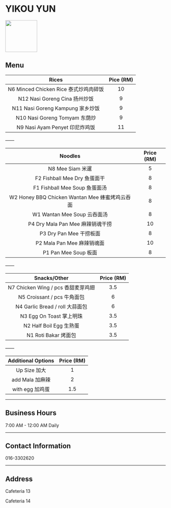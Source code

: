 # YIKOU YUN

<img src="https://img.xmummap.com/ly3_yun_logo.webp" width="100" height="100" >

## Menu

|                 Rices                 | Pice (RM) |
| :-----------------------------------: | :-------: |
| N6 Minced Chicken Rice 泰式炒鸡肉碎饭 |    10     |
|     N12 Nasi Goreng Cina 扬州炒饭     |     9     |
|   N11 Nasi Goreng Kampung 家乡炒饭    |     9     |
|     N10 Nasi Goreng Tomyam 东荫炒     |     9     |
|    N9 Nasi Ayam Penyet 印尼炸鸡饭     |    11     |

——

|                    Noodles                     | Price (RM) |
| :--------------------------------------------: | :--------: |
|                N8 Mee Siam 米暹                |     5      |
|          F2 Fishball Mee Dry 鱼蛋面干          |     8      |
|         F1 Fishball Mee Soup 鱼蛋面汤          |     8      |
| W2 Honey BBQ Chicken Wantan Mee 蜂蜜烤鸡云吞面 |     8      |
|          W1 Wantan Mee Soup 云吞面汤           |     8      |
|        P4 Dry Mala Pan Mee 麻辣销魂干捞        |     10     |
|            P3 Dry Pan Mee 干捞板面             |     8      |
|           P2 Mala Pan Mee 麻辣销魂面           |     10     |
|              P1 Pan Mee Soup 板面              |     8      |

——

|            Snacks/Other            | Price (RM) |
| :--------------------------------: | :--------: |
| N7 Chicken Wing / pcs 香甜麦芽鸡翅 |    3.5     |
|    N5 Croissant / pcs 牛角面包     |     6      |
|  N4 Garlic Bread / roll 大蒜面包   |     6      |
|      N3 Egg On Toast 掌上明珠      |    3.5     |
|      N2 Half Boil Egg 生熟蛋       |    3.5     |
|        N1 Roti Bakar 烤面包        |    3.5     |

——

| Additional Options | Price (RM) |
| :----------------: | :--------: |
|    Up Size 加大    |     1      |
|  add Mala 加麻辣   |     2      |
|  with egg 加鸡蛋   |    1.5     |

---

## Business Hours

7:00 AM - 12:00 AM Daily

---

## Contact Information

016-3302620

---

## Address

Cafeteria 13

Cafeteria 14
